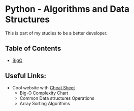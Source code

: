 # Python - Algorithms and Data Structures

This is part of my studies to be a better developer.


## Table of Contents

- [BigO](BigO)


## Useful Links:
 
- Cool website with [Cheat Sheet](https://www.bigocheatsheet.com/)
  - Big-O Complexity Chart
  - Common Data structures Operations
  - Array Sorting Algorithms